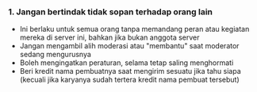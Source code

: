 ### 1. Jangan bertindak tidak sopan terhadap orang lain

- Ini berlaku untuk semua orang tanpa memandang peran atau kegiatan mereka di server ini, bahkan jika bukan anggota server
- Jangan mengambil alih moderasi atau "membantu" saat moderator sedang mengurusnya
- Boleh mengingatkan peraturan, selama tetap saling menghormati
- Beri kredit nama pembuatnya saat mengirim sesuatu jika tahu siapa (kecuali jika karyanya sudah tertera kredit nama pembuat tersebut)
